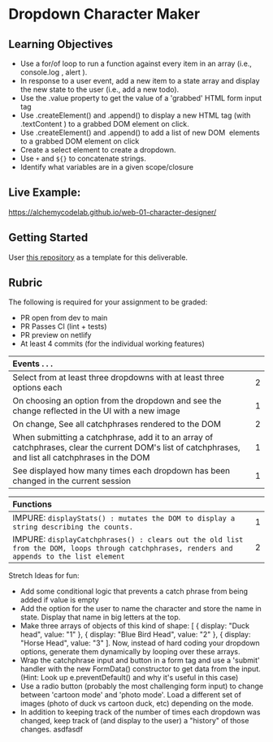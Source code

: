 # Dropdown Character Maker

## Learning Objectives

-   Use a for/of loop to run a function against every item in an array (i.e., console.log , alert ).
-   In response to a user event, add a new item to a state array and display the new state to the user (i.e., add a new todo).
-   Use the .value property to get the value of a 'grabbed' HTML form input tag
-   Use .createElement() and .append() to display a new HTML tag (with .textContent ) to a grabbed DOM element on click.
-   Use .createElement() and .append() to add a list of new DOM  elements to a grabbed DOM element on click
-   Create a select element to create a dropdown.
-   Use `+` and `${}` to concatenate strings.
-   Identify what variables are in a given scope/closure

## Live Example:

https://alchemycodelab.github.io/web-01-character-designer/

## Getting Started

User [this repository](https://github.com/alchemycodelab/half-baked-web-01-character-designer) as a template for this deliverable.

## Rubric

The following is required for your assignment to be graded:

-   PR open from dev to main
-   PR Passes CI (lint + tests)
-   PR preview on netlify
-   At least 4 commits (for the individual working features)

| Events . . .                                                                                                                                          |     |
| :---------------------------------------------------------------------------------------------------------------------------------------------------- | --: |
| Select from at least three dropdowns with at least three options each                                                                                 |   2 |
| On choosing an option from the dropdown and see the change reflected in the UI with a new image                                                       |   1 |
| On change, See all catchphrases rendered to the DOM                                                                                                   |   2 |
| When submitting a catchphrase, add it to an array of catchphrases, clear the current DOM's list of catchphrases, and list all catchphrases in the DOM |   1 |
| See displayed how many times each dropdown has been changed in the current session                                                                    |   1 |

| Functions                                                                                                                                   |     |
| :------------------------------------------------------------------------------------------------------------------------------------------ | --: |
| IMPURE: `displayStats() : mutates the DOM to display a string describing the counts.`                                                       |   1 |
| IMPURE: `displayCatchphrases() : clears out the old list from the DOM, loops through catchphrases, renders and appends to the list element` |   2 |

Stretch Ideas for fun:

-   Add some conditional logic that prevents a catch phrase from being added if value is empty
-   Add the option for the user to name the character and store the name in state. Display that name in big letters at the top.
-   Make three arrays of objects of this kind of shape: [ { display: "Duck head", value: "1" }, { display: "Blue Bird Head", value: "2" }, { display: "Horse Head", value: "3" ]. Now, instead of hard coding your dropdown options, generate them dynamically by looping over these arrays.
-   Wrap the catchphrase input and button in a form tag and use a 'submit' handler with the new FormData() constructor to get data from the input. (Hint: Look up e.preventDefault() and why it's useful in this case)
-   Use a radio button (probably the most challenging form input) to change between 'cartoon mode' and 'photo mode'. Load a different set of images (photo of duck vs cartoon duck, etc) depending on the mode.
-   In addition to keeping track of the number of times each dropdown was changed, keep track of (and display to the user) a "history" of those changes.
    asdfasdf

